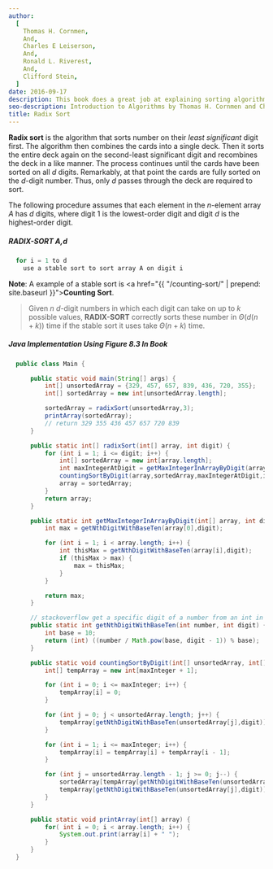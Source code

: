```yaml
---
author:
  [
    Thomas H. Cornmen,
    And,
    Charles E Leiserson,
    And,
    Ronald L. Riverest,
    And,
    Clifford Stein,
  ]
date: 2016-09-17
description: This book does a great job at explaining sorting algorithms and data structures with the help of visual figures. It's very math intensive, going over proofs and concepts of the materials. The main reason I bought the book was to understand the basic sorting algorithms and data structures. It give me a better understanding of the time and space complexity in terms of Big O Notation.
seo-description: Introduction to Algorithms by Thomas H. Cornmen and Charles E Leiserson and Ronald L. Riverest and Clifford Stein notes.
title: Radix Sort
---
```


**Radix sort** is the algorithm that sorts number on their _least significant_ digit first. The algorithm then combines the cards into a single deck. Then it sorts the entire deck again on the second-least significant digit and recombines the deck in a like manner. The process continues until the cards have been sorted on all $d$ digits. Remarkably, at that point the cards are fully sorted on the $d$-digit number. Thus, only $d$ passes through the deck are required to sort.

The following procedure assumes that each element in the $n$-element array $A$ has $d$ digits, where digit 1 is the lowest-order digit and digit $d$ is the highest-order digit.

##### RADIX-SORT A,d

```java
  for i = 1 to d
    use a stable sort to sort array A on digit i
```

**Note**: A example of a stable sort is <a href="{{ "/counting-sort/" | prepend: site.baseurl }}">**Counting Sort**</a>.

> Given $n$ $d$-digit numbers in which each digit can take on up to $k$ possible values, **RADIX-SORT** correctly sorts these number in $\Theta(d(n + k))$ time if the stable sort it uses take $\Theta(n + k)$ time.

##### Java Implementation Using Figure 8.3 In Book

```java
  public class Main {

      public static void main(String[] args) {
          int[] unsortedArray = {329, 457, 657, 839, 436, 720, 355};
          int[] sortedArray = new int[unsortedArray.length];

          sortedArray = radixSort(unsortedArray,3);
          printArray(sortedArray);
          // return 329 355 436 457 657 720 839
      }

      public static int[] radixSort(int[] array, int digit) {
          for (int i = 1; i <= digit; i++) {
              int[] sortedArray = new int[array.length];
              int maxIntegerAtDigit = getMaxIntegerInArrayByDigit(array,i);
              countingSortByDigit(array,sortedArray,maxIntegerAtDigit,i);
              array = sortedArray;
          }
          return array;
      }

      public static int getMaxIntegerInArrayByDigit(int[] array, int digit) {
          int max = getNthDigitWithBaseTen(array[0],digit);

          for (int i = 1; i < array.length; i++) {
              int thisMax = getNthDigitWithBaseTen(array[i],digit);
              if (thisMax > max) {
                  max = thisMax;
              }
          }

          return max;
      }

      // stackoverflow get a specific digit of a number from an int in java
      public static int getNthDigitWithBaseTen(int number, int digit) {
          int base = 10;
          return (int) ((number / Math.pow(base, digit - 1)) % base);
      }

      public static void countingSortByDigit(int[] unsortedArray, int[] sortedArray, int maxInteger, int digit) {
          int[] tempArray = new int[maxInteger + 1];

          for (int i = 0; i <= maxInteger; i++) {
              tempArray[i] = 0;
          }

          for (int j = 0; j < unsortedArray.length; j++) {
              tempArray[getNthDigitWithBaseTen(unsortedArray[j],digit)] = tempArray[getNthDigitWithBaseTen(unsortedArray[j],digit)] + 1;
          }

          for (int i = 1; i <= maxInteger; i++) {
              tempArray[i] = tempArray[i] + tempArray[i - 1];
          }

          for (int j = unsortedArray.length - 1; j >= 0; j--) {
              sortedArray[tempArray[getNthDigitWithBaseTen(unsortedArray[j],digit)] - 1] = unsortedArray[j];
              tempArray[getNthDigitWithBaseTen(unsortedArray[j],digit)] = tempArray[getNthDigitWithBaseTen(unsortedArray[j],digit)] - 1;
          }
      }

      public static void printArray(int[] array) {
          for( int i = 0; i < array.length; i++) {
              System.out.print(array[i] + " ");
          }
      }
  }
```

